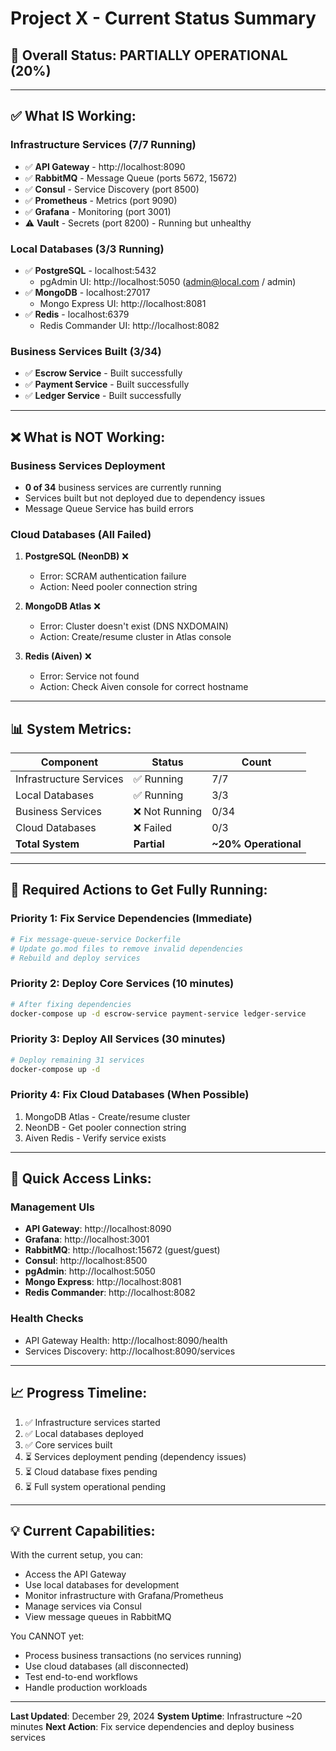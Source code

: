 # Project X - Current Status Summary

## 🚦 Overall Status: **PARTIALLY OPERATIONAL (20%)**

---

## ✅ What IS Working:

### Infrastructure Services (7/7 Running)
- ✅ **API Gateway** - http://localhost:8090
- ✅ **RabbitMQ** - Message Queue (ports 5672, 15672)
- ✅ **Consul** - Service Discovery (port 8500)
- ✅ **Prometheus** - Metrics (port 9090)
- ✅ **Grafana** - Monitoring (port 3001)
- ⚠️ **Vault** - Secrets (port 8200) - Running but unhealthy

### Local Databases (3/3 Running)
- ✅ **PostgreSQL** - localhost:5432
  - pgAdmin UI: http://localhost:5050 (admin@local.com / admin)
- ✅ **MongoDB** - localhost:27017
  - Mongo Express UI: http://localhost:8081
- ✅ **Redis** - localhost:6379
  - Redis Commander UI: http://localhost:8082

### Business Services Built (3/34)
- ✅ **Escrow Service** - Built successfully
- ✅ **Payment Service** - Built successfully
- ✅ **Ledger Service** - Built successfully

---

## ❌ What is NOT Working:

### Business Services Deployment
- **0 of 34** business services are currently running
- Services built but not deployed due to dependency issues
- Message Queue Service has build errors

### Cloud Databases (All Failed)
1. **PostgreSQL (NeonDB)** ❌
   - Error: SCRAM authentication failure
   - Action: Need pooler connection string

2. **MongoDB Atlas** ❌
   - Error: Cluster doesn't exist (DNS NXDOMAIN)
   - Action: Create/resume cluster in Atlas console

3. **Redis (Aiven)** ❌
   - Error: Service not found
   - Action: Check Aiven console for correct hostname

---

## 📊 System Metrics:

| Component | Status | Count |
|-----------|--------|-------|
| Infrastructure Services | ✅ Running | 7/7 |
| Local Databases | ✅ Running | 3/3 |
| Business Services | ❌ Not Running | 0/34 |
| Cloud Databases | ❌ Failed | 0/3 |
| **Total System** | **Partial** | **~20% Operational** |

---

## 🎯 Required Actions to Get Fully Running:

### Priority 1: Fix Service Dependencies (Immediate)
```bash
# Fix message-queue-service Dockerfile
# Update go.mod files to remove invalid dependencies
# Rebuild and deploy services
```

### Priority 2: Deploy Core Services (10 minutes)
```bash
# After fixing dependencies
docker-compose up -d escrow-service payment-service ledger-service
```

### Priority 3: Deploy All Services (30 minutes)
```bash
# Deploy remaining 31 services
docker-compose up -d
```

### Priority 4: Fix Cloud Databases (When Possible)
1. MongoDB Atlas - Create/resume cluster
2. NeonDB - Get pooler connection string
3. Aiven Redis - Verify service exists

---

## 🔗 Quick Access Links:

### Management UIs
- **API Gateway**: http://localhost:8090
- **Grafana**: http://localhost:3001
- **RabbitMQ**: http://localhost:15672 (guest/guest)
- **Consul**: http://localhost:8500
- **pgAdmin**: http://localhost:5050
- **Mongo Express**: http://localhost:8081
- **Redis Commander**: http://localhost:8082

### Health Checks
- API Gateway Health: http://localhost:8090/health
- Services Discovery: http://localhost:8090/services

---

## 📈 Progress Timeline:

1. ✅ Infrastructure services started
2. ✅ Local databases deployed
3. ✅ Core services built
4. ⏳ Services deployment pending (dependency issues)
5. ⏳ Cloud database fixes pending
6. ⏳ Full system operational pending

---

## 💡 Current Capabilities:

With the current setup, you can:
- Access the API Gateway
- Use local databases for development
- Monitor infrastructure with Grafana/Prometheus
- Manage services via Consul
- View message queues in RabbitMQ

You CANNOT yet:
- Process business transactions (no services running)
- Use cloud databases (all disconnected)
- Test end-to-end workflows
- Handle production workloads

---

**Last Updated**: December 29, 2024
**System Uptime**: Infrastructure ~20 minutes
**Next Action**: Fix service dependencies and deploy business services

